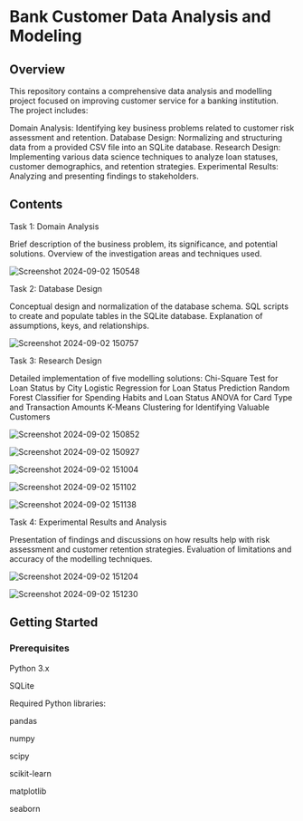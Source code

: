 # Bank Customer Data Analysis and Modeling
## Overview
This repository contains a comprehensive data analysis and modelling project focused on improving customer service for a banking institution. The project includes:

Domain Analysis: Identifying key business problems related to customer risk assessment and retention.
Database Design: Normalizing and structuring data from a provided CSV file into an SQLite database.
Research Design: Implementing various data science techniques to analyze loan statuses, customer demographics, and retention strategies.
Experimental Results: Analyzing and presenting findings to stakeholders.

## Contents
Task 1: Domain Analysis

Brief description of the business problem, its significance, and potential solutions.
Overview of the investigation areas and techniques used.

![Screenshot 2024-09-02 150548](https://github.com/user-attachments/assets/fb18ce47-a4ee-424c-8b2c-35396877a27e)

Task 2: Database Design

Conceptual design and normalization of the database schema.
SQL scripts to create and populate tables in the SQLite database.
Explanation of assumptions, keys, and relationships.

![Screenshot 2024-09-02 150757](https://github.com/user-attachments/assets/b11ad2a0-44c7-4be7-8ad1-4e2a01785dd7)

Task 3: Research Design

Detailed implementation of five modelling solutions:
Chi-Square Test for Loan Status by City
Logistic Regression for Loan Status Prediction
Random Forest Classifier for Spending Habits and Loan Status
ANOVA for Card Type and Transaction Amounts
K-Means Clustering for Identifying Valuable Customers

![Screenshot 2024-09-02 150852](https://github.com/user-attachments/assets/81fc61d5-59f1-4129-b0be-1fa670cd6cf6)

![Screenshot 2024-09-02 150927](https://github.com/user-attachments/assets/eca217c7-dc27-46e4-b45a-df5d011d3fbd)

![Screenshot 2024-09-02 151004](https://github.com/user-attachments/assets/cea57af6-6a03-4d60-8126-fb98d4b2ceaa)

![Screenshot 2024-09-02 151102](https://github.com/user-attachments/assets/fde9be2a-c885-4ce7-9f21-6e12c2217421)

![Screenshot 2024-09-02 151138](https://github.com/user-attachments/assets/3c350694-a0fb-43cf-8677-cad5c4d7cf5f)

Task 4: Experimental Results and Analysis

Presentation of findings and discussions on how results help with risk assessment and customer retention strategies.
Evaluation of limitations and accuracy of the modelling techniques.

![Screenshot 2024-09-02 151204](https://github.com/user-attachments/assets/6143369e-5ff9-4685-8c33-ae23753aefa5)

![Screenshot 2024-09-02 151230](https://github.com/user-attachments/assets/bd1a72b4-82e3-42ce-a5d0-fd24353212f4)

## Getting Started
### Prerequisites
Python 3.x

SQLite

Required Python libraries:

pandas

numpy

scipy

scikit-learn

matplotlib

seaborn
